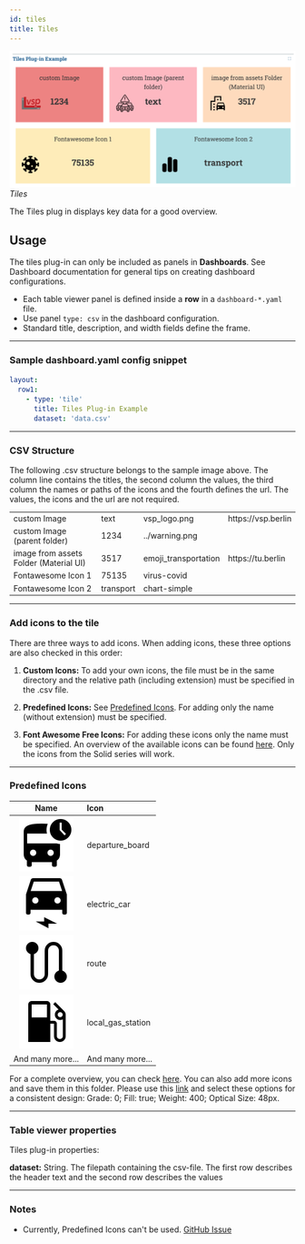 ```yaml
---
id: tiles
title: Tiles
---
```


![tiles example](assets/tiles_light_mode.png)
_Tiles_

<!-- ![table viewer example](assets/tiles_dark_mode.png)
_Tiles (dark mode)_ -->

The Tiles plug in displays key data for a good overview.

## Usage

The tiles plug-in can only be included as panels in **Dashboards**. See Dashboard documentation for general tips on creating dashboard configurations.

- Each table viewer panel is defined inside a **row** in a `dashboard-*.yaml` file.
- Use panel `type: csv` in the dashboard configuration.
- Standard title, description, and width fields define the frame.

---

### Sample dashboard.yaml config snippet

```yaml
layout:
  row1:
    - type: 'tile'
      title: Tiles Plug-in Example
      dataset: 'data.csv'
```

---

### CSV Structure

The following .csv structure belongs to the sample image above. The column line contains the titles, the second column the values, the third column the names or paths of the icons and the fourth defines the url. The values, the icons and the url are not required.

<table>
<tbody>
<tr>
<td>custom Image</td>
<td>text</td>
<td>vsp_logo.png</td>
<td>https://vsp.berlin</td>
</tr>
<tr>
<td>custom Image (parent folder)</td>
<td>1234</td>
<td>../warning.png</td>
<td></td>
</tr>
<tr>
<td>image from assets Folder (Material UI)</td>
<td>3517</td>
<td>emoji_transportation</td>
<td>https://tu.berlin</td>
</tr>
<tr>
<td>Fontawesome Icon 1</td>
<td>75135</td>
<td>virus-covid</td>
<td></td>
</tr>
<tr>
<td>Fontawesome Icon 2</td>
<td>transport</td>
<td>chart-simple</td>
<td></td>
</tr>
</tbody>
</table>

---

### Add icons to the tile

There are three ways to add icons. When adding icons, these three options are also checked in this order:

1. **Custom Icons:** To add your own icons, the file must be in the same directory and the relative path (including extension) must be specified in the .csv file.

2. **Predefined Icons:** See [Predefined Icons](#predefined-icons). For adding only the name (without extension) must be specified.

3. **Font Awesome Free Icons:** For adding these icons only the name must be specified. An overview of the available icons can be found [here](https://fontawesome.com/search?o=r&m=free&s=solid). Only the icons from the Solid series will work.

---

### Predefined Icons

|                    Name                    |      Icon     |
|:--------------------------------------------:|:---------------|
|![departure_board](assets/departure_board.svg)|departure_board| 
|![departure_board](assets/electric_car.svg)|electric_car| 
|![departure_board](assets/route.svg)|route| 
|![departure_board](assets/local_gas_station.svg)|local_gas_station| 
|And many more...|And many more...|

For a complete overview, you can check [here](https://github.com/simwrapper/simwrapper/tree/overview-panel/src/assets/tile-icons). You can also add more icons and save them in this folder. Please use this [link](https://fonts.google.com/icons) and select these options for a consistent design: Grade: 0; Fill: true; Weight: 400; Optical Size: 48px.

---

### Table viewer properties

Tiles plug-in properties:

**dataset:** String. The filepath containing the csv-file. The first row describes the header text and the second row describes the values

---

### Notes

- Currently, Predefined Icons can't be used. [GitHub Issue](https://github.com/simwrapper/simwrapper/issues/274)